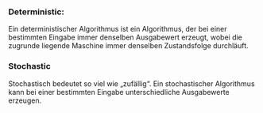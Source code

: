 ### Deterministic:
Ein deterministischer Algorithmus ist ein Algorithmus, der bei einer bestimmten Eingabe immer denselben Ausgabewert erzeugt, wobei die zugrunde liegende Maschine immer denselben Zustandsfolge durchläuft.

### Stochastic
Stochastisch bedeutet so viel wie „zufällig“. Ein stochastischer Algorithmus kann bei einer bestimmten Eingabe unterschiedliche Ausgabewerte erzeugen.
